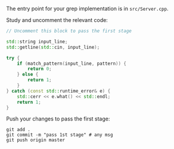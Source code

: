 The entry point for your grep implementation is in `src/Server.cpp`.

Study and uncomment the relevant code: 

```cpp
// Uncomment this block to pass the first stage

std::string input_line;
std::getline(std::cin, input_line);

try {
    if (match_pattern(input_line, pattern)) {
        return 0;
    } else {
        return 1;
    }
} catch (const std::runtime_error& e) {
    std::cerr << e.what() << std::endl;
    return 1;
}
```

Push your changes to pass the first stage:

```
git add .
git commit -m "pass 1st stage" # any msg
git push origin master
```
